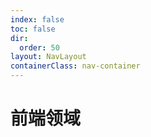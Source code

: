 ```yaml
---
index: false
toc: false
dir:
  order: 50
layout: NavLayout
containerClass: nav-container
---
```


# 前端领域

<Catalog />
